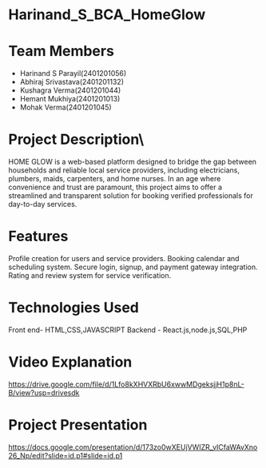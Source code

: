 # Harinand_S_BCA_HomeGlow

# Team Members
- Harinand S Parayil(2401201056)
- Abhiraj Srivastava(2401201132)
- Kushagra Verma(2401201044)
- Hemant Mukhiya(2401201013)
- Mohak Verma(2401201045)

# Project Description\
HOME GLOW is a web-based platform designed to bridge the gap between households and reliable local service providers, including electricians, plumbers, maids, carpenters, and home nurses. In an age where convenience and trust are paramount, this project aims to offer a streamlined and transparent solution for booking verified professionals for day-to-day services.

# Features
Profile creation for users and service providers.
Booking calendar and scheduling system.
Secure login, signup, and payment gateway integration.
Rating and review system for service verification.

# Technologies Used
Front end- HTML,CSS,JAVASCRIPT
Backend - React.js,node.js,SQL,PHP

# Video Explanation
https://drive.google.com/file/d/1Lfo8kXHVXRbU6xwwMDgeksjjH1p8nL-B/view?usp=drivesdk 

# Project Presentation
https://docs.google.com/presentation/d/173zo0wXEUjVWIZR_vICfaWAvXno26_Np/edit?slide=id.p1#slide=id.p1

